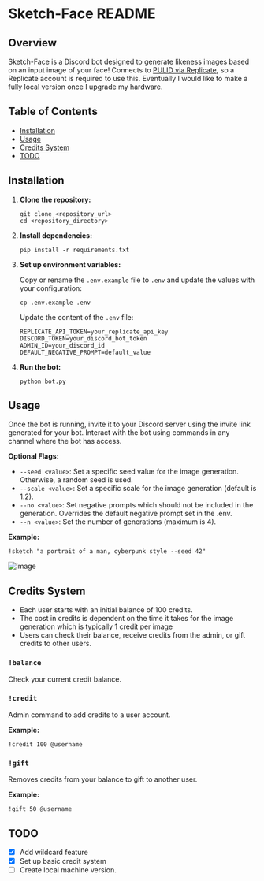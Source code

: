 # Sketch-Face README

## Overview

Sketch-Face is a Discord bot designed to generate likeness images based on an input image of your face! Connects to [PULID via Replicate](https://replicate.com/zsxkib/pulid), so a Replicate account is required to use this. Eventually I would like to make a fully local version once I upgrade my hardware.

## Table of Contents

- [Installation](#installation)
- [Usage](#usage)
- [Credits System](#credits-system)
- [TODO](#todo)

## Installation

1. **Clone the repository:**

    ```
    git clone <repository_url>
    cd <repository_directory>
    ```

2. **Install dependencies:**

    ```
    pip install -r requirements.txt
    ```

3. **Set up environment variables:**

    Copy or rename the `.env.example` file to `.env` and update the values with your configuration:

    ```
    cp .env.example .env
    ```

    Update the content of the `.env` file:

    ```env
    REPLICATE_API_TOKEN=your_replicate_api_key
    DISCORD_TOKEN=your_discord_bot_token
    ADMIN_ID=your_discord_id
    DEFAULT_NEGATIVE_PROMPT=default_value
    ```

4. **Run the bot:**

    ```
    python bot.py
    ```

## Usage

Once the bot is running, invite it to your Discord server using the invite link generated for your bot. Interact with the bot using commands in any channel where the bot has access.


**Optional Flags:**

- `--seed <value>`: Set a specific seed value for the image generation. Otherwise, a random seed is used.
- `--scale <value>`: Set a specific scale for the image generation (default is 1.2).
- `--no <value>`: Set negative prompts which should not be included in the generation. Overrides the default negative prompt set in the .env.
- `--n <value>`: Set the number of generations (maximum is 4).

**Example:**

```
!sketch "a portrait of a man, cyberpunk style --seed 42"
```
![image](https://github.com/coalescentdivide/sketch-face/assets/6615163/d0492ca7-cd24-4cac-b431-895bfe0018d0)


## Credits System

- Each user starts with an initial balance of 100 credits.
- The cost in credits is dependent on the time it takes for the image generation which is typically 1 credit per image
- Users can check their balance, receive credits from the admin, or gift credits to other users.

### `!balance`

Check your current credit balance.

### `!credit`

Admin command to add credits to a user account.

**Example:**

```
!credit 100 @username
```

### `!gift`

Removes credits from your balance to gift to another user.

**Example:**

```
!gift 50 @username
```


## TODO

- [x] Add wildcard feature
- [x] Set up basic credit system
- [ ] Create local machine version.
